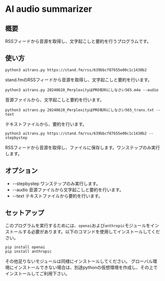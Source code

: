 # AI audio summarizer

## 概要
RSSフィードから音源を取得し、文字起こしと要約を行うプログラムです。

## 使い方
```CLI
python3 aitrans.py https://stand.fm/rss/639bbcf87655e00c1c1430b2
```
stand.fmのRSSフィードから音源を取得し、文字起こしと要約を行います。

```CLI
python3 aitrans.py 20240628_PerplexityはPRO有料にしなさい565.m4a --audio
```
音源ファイルから、文字起こしと要約を行います。

```CLI
python3 aitrans.py 20240628_PerplexityはPRO有料にしなさい565_trans.txt --text
```
テキストファイルから、要約を行います。

```CLI
python3 aitrans.py https://stand.fm/rss/639bbcf87655e00c1c1430b2 --stepbystep
```
RSSフィードから音源を取得し、ファイルに保存します。ワンステップのみ実行します。

## オプション
- --stepbystep ワンステップのみ実行します。
- --audio 音源ファイルから文字起こしと要約を行います。
- --text テキストファイルから要約を行います。

## セットアップ

このプログラムを実行するためには、`openai`および`anthropic`モジュールをインストールする必要があります。以下のコマンドを使用してインストールしてください。

```CLI
pip install openai
pip install anthropic
```

その他足りないモジュールは同様にインストールしてください。
グローバル環境にインストールできない場合は、別途pythonの仮想環境を作成し、その上でインストールしてご利用下さい。

